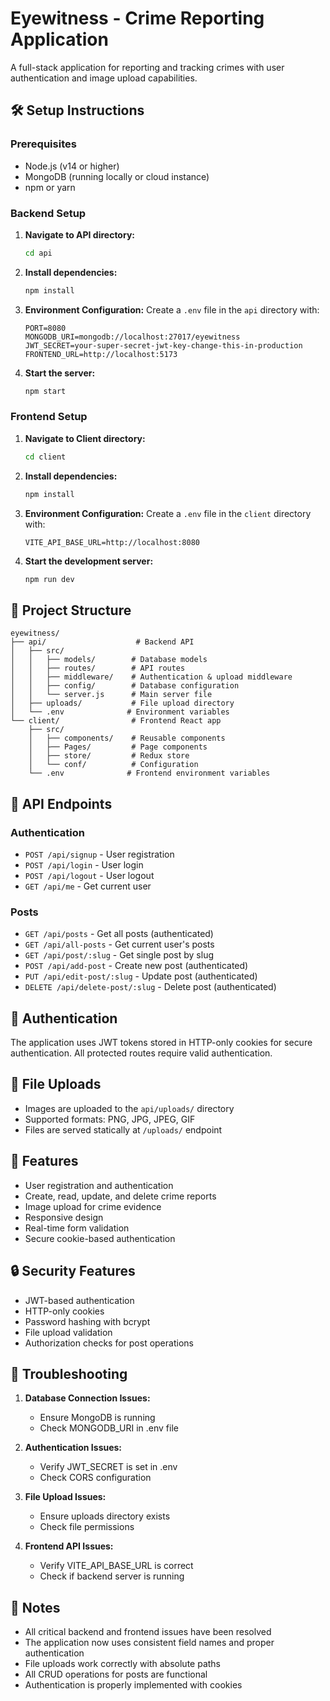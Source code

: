 # Eyewitness - Crime Reporting Application

A full-stack application for reporting and tracking crimes with user authentication and image upload capabilities.

## 🛠️ Setup Instructions

### Prerequisites
- Node.js (v14 or higher)
- MongoDB (running locally or cloud instance)
- npm or yarn

### Backend Setup

1. **Navigate to API directory:**
   ```bash
   cd api
   ```

2. **Install dependencies:**
   ```bash
   npm install
   ```

3. **Environment Configuration:**
   Create a `.env` file in the `api` directory with:
   ```env
   PORT=8080
   MONGODB_URI=mongodb://localhost:27017/eyewitness
   JWT_SECRET=your-super-secret-jwt-key-change-this-in-production
   FRONTEND_URL=http://localhost:5173
   ```

4. **Start the server:**
   ```bash
   npm start
   ```

### Frontend Setup

1. **Navigate to Client directory:**
   ```bash
   cd client
   ```

2. **Install dependencies:**
   ```bash
   npm install
   ```

3. **Environment Configuration:**
   Create a `.env` file in the `client` directory with:
   ```env
   VITE_API_BASE_URL=http://localhost:8080
   ```

4. **Start the development server:**
   ```bash
   npm run dev
   ```

## 📁 Project Structure

```
eyewitness/
├── api/                    # Backend API
│   ├── src/
│   │   ├── models/        # Database models
│   │   ├── routes/        # API routes
│   │   ├── middleware/    # Authentication & upload middleware
│   │   ├── config/        # Database configuration
│   │   └── server.js      # Main server file
│   ├── uploads/           # File upload directory
│   └── .env              # Environment variables
└── client/                # Frontend React app
    ├── src/
    │   ├── components/    # Reusable components
    │   ├── Pages/         # Page components
    │   ├── store/         # Redux store
    │   └── conf/          # Configuration
    └── .env              # Frontend environment variables
```

## 🔧 API Endpoints

### Authentication
- `POST /api/signup` - User registration
- `POST /api/login` - User login
- `POST /api/logout` - User logout
- `GET /api/me` - Get current user

### Posts
- `GET /api/posts` - Get all posts (authenticated)
- `GET /api/all-posts` - Get current user's posts
- `GET /api/post/:slug` - Get single post by slug
- `POST /api/add-post` - Create new post (authenticated)
- `PUT /api/edit-post/:slug` - Update post (authenticated)
- `DELETE /api/delete-post/:slug` - Delete post (authenticated)

## 🔐 Authentication

The application uses JWT tokens stored in HTTP-only cookies for secure authentication. All protected routes require valid authentication.

## 📸 File Uploads

- Images are uploaded to the `api/uploads/` directory
- Supported formats: PNG, JPG, JPEG, GIF
- Files are served statically at `/uploads/` endpoint

## 🚀 Features

- User registration and authentication
- Create, read, update, and delete crime reports
- Image upload for crime evidence
- Responsive design
- Real-time form validation
- Secure cookie-based authentication

## 🔒 Security Features

- JWT-based authentication
- HTTP-only cookies
- Password hashing with bcrypt
- File upload validation
- Authorization checks for post operations

## 🐛 Troubleshooting

1. **Database Connection Issues:**
   - Ensure MongoDB is running
   - Check MONGODB_URI in .env file

2. **Authentication Issues:**
   - Verify JWT_SECRET is set in .env
   - Check CORS configuration

3. **File Upload Issues:**
   - Ensure uploads directory exists
   - Check file permissions

4. **Frontend API Issues:**
   - Verify VITE_API_BASE_URL is correct
   - Check if backend server is running

## 📝 Notes

- All critical backend and frontend issues have been resolved
- The application now uses consistent field names and proper authentication
- File uploads work correctly with absolute paths
- All CRUD operations for posts are functional
- Authentication is properly implemented with cookies 
